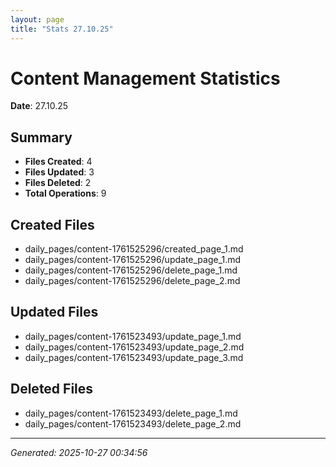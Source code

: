 ```yaml
---
layout: page
title: "Stats 27.10.25"
---
```


# Content Management Statistics

**Date**: 27.10.25

## Summary

- **Files Created**: 4
- **Files Updated**: 3  
- **Files Deleted**: 2
- **Total Operations**: 9

## Created Files

- daily_pages/content-1761525296/created_page_1.md
- daily_pages/content-1761525296/update_page_1.md
- daily_pages/content-1761525296/delete_page_1.md
- daily_pages/content-1761525296/delete_page_2.md

## Updated Files

- daily_pages/content-1761523493/update_page_1.md
- daily_pages/content-1761523493/update_page_2.md
- daily_pages/content-1761523493/update_page_3.md

## Deleted Files

- daily_pages/content-1761523493/delete_page_1.md
- daily_pages/content-1761523493/delete_page_2.md

---
*Generated: 2025-10-27 00:34:56*
